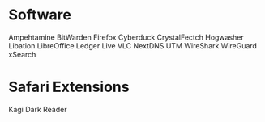 # Software 
Ampehtamine
BitWarden
Firefox
Cyberduck
CrystalFectch
Hogwasher
Libation
LibreOffice
Ledger Live
VLC
NextDNS
UTM
WireShark
WireGuard
xSearch

# Safari Extensions
Kagi
Dark Reader
